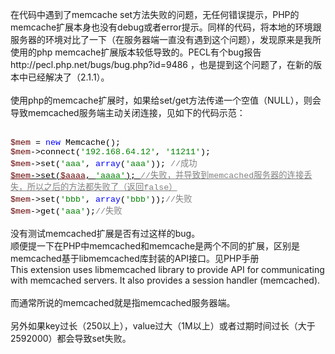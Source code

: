 <!--
author: qingliangcn
date: 2009-07-04
title: PHP中memcache扩展set失败的解决
tags: failed,memcache,memcached,php,失败
category: PHP高级应用
status: publish
summary: 在代码中遇到了memcache set方法失败的问题，无任何错误提示，PHP的memcache扩展本身也没有debug或者error提示。同样的代码，将本地的环境跟服务器的环境对比了一下（在服务器端一直没有遇到这个问题），发现原来是我所使用的php memcache扩展版本较低导
-->

<p>在代码中遇到了memcache set方法失败的问题，无任何错误提示，PHP的memcache扩展本身也没有debug或者error提示。同样的代码，将本地的环境跟服务器的环境对比了一下（在服务器端一直没有遇到这个问题），发现原来是我所使用的php memcache扩展版本较低导致的。PECL有个bug报告http://pecl.php.net/bugs/bug.php?id=9486 ，也是提到这个问题了，在新的版本中已经解决了（2.1.1）。<br />
<br />
使用php的memcache扩展时，如果给set/get方法传递一个空值（NULL），则会导致memcached服务端主动关闭连接，见如下的代码示范：<br />
&nbsp;</p>
<p class="p0" style="margin-top: 0pt; margin-bottom: 0pt"><span style="font-family: 'Courier New'; color: rgb(102,0,0); font-size: 10pt; mso-spacerun: 'yes'">$mem&nbsp;</span><span style="font-family: 'Courier New'; color: rgb(0,0,0); font-size: 10pt; mso-spacerun: 'yes'">=&nbsp;</span><span style="font-family: 'Courier New'; color: rgb(0,0,255); font-size: 10pt; mso-spacerun: 'yes'">new&nbsp;</span><span style="font-family: 'Courier New'; color: rgb(0,0,0); font-size: 10pt; mso-spacerun: 'yes'">Memcache();</span><span style="font-family: 'Courier New'; font-size: 10pt; mso-spacerun: 'yes'"><o:p></o:p></span></p>
<p class="p0" style="margin-top: 0pt; margin-bottom: 0pt"><span style="font-family: 'Courier New'; color: rgb(102,0,0); font-size: 10pt; mso-spacerun: 'yes'">$mem</span><span style="font-family: 'Courier New'; color: rgb(0,0,0); font-size: 10pt; mso-spacerun: 'yes'">-&gt;connect(</span><span style="font-family: 'Courier New'; color: rgb(0,130,0); font-size: 10pt; mso-spacerun: 'yes'">'192.168.64.12'</span><span style="font-family: 'Courier New'; color: rgb(0,0,0); font-size: 10pt; mso-spacerun: 'yes'">,&nbsp;</span><span style="font-family: 'Courier New'; color: rgb(0,130,0); font-size: 10pt; mso-spacerun: 'yes'">'11211'</span><span style="font-family: 'Courier New'; color: rgb(0,0,0); font-size: 10pt; mso-spacerun: 'yes'">);</span><span style="font-family: 'Courier New'; font-size: 10pt; mso-spacerun: 'yes'"><o:p></o:p></span></p>
<p class="p0" style="margin-top: 0pt; margin-bottom: 0pt"><span style="font-family: 'Courier New'; color: rgb(102,0,0); font-size: 10pt; mso-spacerun: 'yes'">$mem</span><span style="font-family: 'Courier New'; color: rgb(0,0,0); font-size: 10pt; mso-spacerun: 'yes'">-&gt;set(</span><span style="font-family: 'Courier New'; color: rgb(0,130,0); font-size: 10pt; mso-spacerun: 'yes'">'aaa'</span><span style="font-family: 'Courier New'; color: rgb(0,0,0); font-size: 10pt; mso-spacerun: 'yes'">,&nbsp;</span><span style="font-family: 'Courier New'; color: rgb(0,0,255); font-size: 10pt; mso-spacerun: 'yes'">array</span><span style="font-family: 'Courier New'; color: rgb(0,0,0); font-size: 10pt; mso-spacerun: 'yes'">(</span><span style="font-family: 'Courier New'; color: rgb(0,130,0); font-size: 10pt; mso-spacerun: 'yes'">'aaa'</span><span style="font-family: 'Courier New'; color: rgb(0,0,0); font-size: 10pt; mso-spacerun: 'yes'">));&nbsp;</span><span style="font-family: 'Courier New'; color: rgb(128,128,128); font-size: 10pt; mso-spacerun: 'yes'">//成功</span><span style="font-family: 'Courier New'; font-size: 10pt; mso-spacerun: 'yes'"><o:p></o:p></span></p>
<p class="p0" style="margin-top: 0pt; margin-bottom: 0pt"><span style="font-family: 'Courier New'; color: rgb(102,0,0); font-size: 10pt; text-decoration: underline; mso-spacerun: 'yes'">$mem</span><span style="font-family: 'Courier New'; color: rgb(0,0,0); font-size: 10pt; text-decoration: underline; mso-spacerun: 'yes'">-&gt;set(</span><span style="font-family: 'Courier New'; color: rgb(102,0,0); font-size: 10pt; text-decoration: underline; mso-spacerun: 'yes'">$aaaa</span><span style="font-family: 'Courier New'; color: rgb(0,0,0); font-size: 10pt; text-decoration: underline; mso-spacerun: 'yes'">,&nbsp;</span><span style="font-family: 'Courier New'; color: rgb(0,130,0); font-size: 10pt; text-decoration: underline; mso-spacerun: 'yes'">'aaaa'</span><span style="font-family: 'Courier New'; color: rgb(0,0,0); font-size: 10pt; text-decoration: underline; mso-spacerun: 'yes'">);&nbsp;</span><span style="font-family: 'Courier New'; color: rgb(128,128,128); font-size: 10pt; text-decoration: underline; mso-spacerun: 'yes'">//失败，并导致到memcached服务器的连接丢失，所以之后的方法都失败了（返回false）</span><span style="font-family: 'Courier New'; font-size: 10pt; mso-spacerun: 'yes'"><o:p></o:p></span></p>
<p class="p0" style="margin-top: 0pt; margin-bottom: 0pt"><span style="font-family: 'Courier New'; color: rgb(102,0,0); font-size: 10pt; mso-spacerun: 'yes'">$mem</span><span style="font-family: 'Courier New'; color: rgb(0,0,0); font-size: 10pt; mso-spacerun: 'yes'">-&gt;set(</span><span style="font-family: 'Courier New'; color: rgb(0,130,0); font-size: 10pt; mso-spacerun: 'yes'">'bbb'</span><span style="font-family: 'Courier New'; color: rgb(0,0,0); font-size: 10pt; mso-spacerun: 'yes'">,&nbsp;</span><span style="font-family: 'Courier New'; color: rgb(0,0,255); font-size: 10pt; mso-spacerun: 'yes'">array</span><span style="font-family: 'Courier New'; color: rgb(0,0,0); font-size: 10pt; mso-spacerun: 'yes'">(</span><span style="font-family: 'Courier New'; color: rgb(0,130,0); font-size: 10pt; mso-spacerun: 'yes'">'bbb'</span><span style="font-family: 'Courier New'; color: rgb(0,0,0); font-size: 10pt; mso-spacerun: 'yes'">));</span><span style="font-family: 'Courier New'; color: rgb(128,128,128); font-size: 10pt; mso-spacerun: 'yes'">//失败</span><span style="font-family: 'Courier New'; font-size: 10pt; mso-spacerun: 'yes'"><o:p></o:p></span></p>
<p class="p0" style="margin-top: 0pt; margin-bottom: 0pt"><span style="font-family: 'Courier New'; color: rgb(102,0,0); font-size: 10pt; mso-spacerun: 'yes'">$mem</span><span style="font-family: 'Courier New'; color: rgb(0,0,0); font-size: 10pt; mso-spacerun: 'yes'">-&gt;get(</span><span style="font-family: 'Courier New'; color: rgb(0,130,0); font-size: 10pt; mso-spacerun: 'yes'">'aaa'</span><span style="font-family: 'Courier New'; color: rgb(0,0,0); font-size: 10pt; mso-spacerun: 'yes'">);</span><span style="font-family: 'Courier New'; color: rgb(128,128,128); font-size: 10pt; mso-spacerun: 'yes'">//失败</span><!--EndFragment--><br />
<br />
没有测试memcached扩展是否有过这样的bug。<br />
顺便提一下在PHP中memcached和memcache是两个不同的扩展，区别是memcached基于libmemcached库封装的API接口。见PHP手册<br />
This extension uses libmemcached library to provide API for communicating with memcached servers. It also provides a session handler (memcached).<br />
<br />
而通常所说的memcached就是指memcached服务器端。<br />
<br />
另外如果key过长（250以上），value过大（1M以上）或者过期时间过长（大于2592000）都会导致set失败。</p>